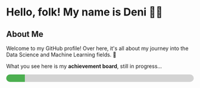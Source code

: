 # Hello, folk! My name is Deni 👨‍💻

## About Me
Welcome to my GitHub profile! Over here, it's all about my journey into the Data Science and Machine Learning fields. 🧠

What you see here is my **achievement board**, still in progress...  
<div style="width: 100%; background-color: lightgray; border-radius: 10px; overflow: hidden;">
  <div style="width: 10%; height: 20px; background-color: #4caf50;"></div>
</div>
